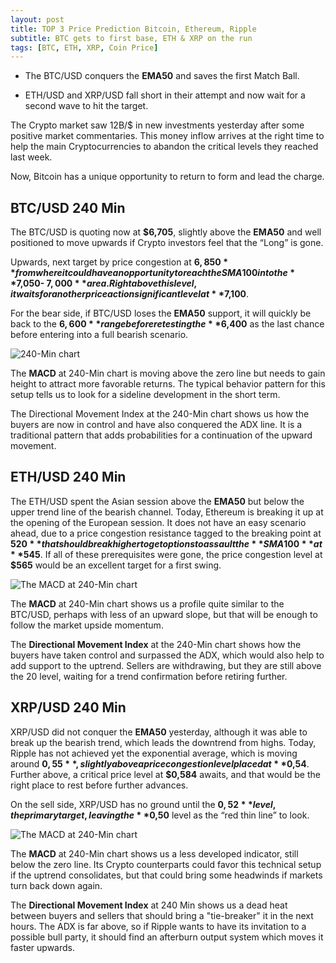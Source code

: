 ```yaml
---
layout: post
title: TOP 3 Price Prediction Bitcoin, Ethereum, Ripple
subtitle: BTC gets to first base, ETH & XRP on the run
tags: [BTC, ETH, XRP, Coin Price]
---
```


- The BTC/USD conquers the **EMA50** and saves the first Match Ball.

- ETH/USD and XRP/USD fall short in their attempt and now wait for a second wave to hit the target.

The Crypto market saw 12B/$ in new investments yesterday after some positive market commentaries. This money inflow arrives at the right time to help the main Cryptocurrencies to abandon the critical levels they reached last week.

Now, Bitcoin has a unique opportunity to return to form and lead the charge.

## BTC/USD 240 Min

The BTC/USD is quoting now at **$6,705**, slightly above the **EMA50** and well positioned to move upwards if Crypto investors feel that the “Long” is gone.

Upwards, next target by price congestion at **$6,850** from where it could have an opportunity to reach the SMA100 into the **$7,050- $7,000** area. Right above this level, it waits for another price action significant level at **$7,100**.

For the bear side, if BTC/USD loses the **EMA50** support, it will quickly be back to the **$6,600** range before retesting the **$6,400** as the last chance before entering into a full bearish scenario.

![240-Min chart ](https://editorial.azureedge.net/miscelaneous/BTC_USD190618-636650004994567582.png)

The **MACD** at 240-Min chart is moving above the zero line but needs to gain height to attract more favorable returns. The typical behavior pattern for this setup tells us to look for a sideline development in the short term.

The Directional Movement Index at the 240-Min chart shows us how the buyers are now in control and have also conquered the ADX line. It is a traditional pattern that adds probabilities for a continuation of the upward movement.

## ETH/USD 240 Min

The ETH/USD spent the Asian session above the **EMA50** but below the upper trend line of the bearish channel. Today, Ethereum is breaking it up at the opening of the European session. It does not have an easy scenario ahead, due to a price congestion resistance tagged to the breaking point at **$520** that should break higher to get options to assault the **SMA100** at **$545**. If all of these prerequisites were gone, the price congestion level at **$565** would be an excellent target for a first swing.

![The MACD at 240-Min chart](https://editorial.azureedge.net/miscelaneous/ETH_USD%20(94)-636650006054275124.png)

The **MACD** at 240-Min chart shows us a profile quite similar to the BTC/USD, perhaps with less of an upward slope, but that will be enough to follow the market upside momentum.

 The **Directional Movement Index** at the 240-Min chart shows how the buyers have taken control and surpassed the ADX, which would also help to add support to the uptrend. Sellers are withdrawing, but they are still above the 20 level, waiting for a trend confirmation before retiring further.

## XRP/USD 240 Min

XRP/USD did not conquer the **EMA50** yesterday, although it was able to break up the bearish trend, which leads the downtrend from highs. Today, Ripple has not achieved yet the exponential average, which is moving around **$0,55**, slightly above a price congestion level placed at **$0,54**. Further above, a critical price level at **$0,584** awaits, and that would be the right place to rest before further advances.

On the sell side, XRP/USD has no ground until the **$0,52** level, the primary target, leaving the **$0,50** level as the “red thin line” to look.

![The MACD at 240-Min chart](https://editorial.azureedge.net/miscelaneous/XRP_USD190818-636650006822412048.png)

The **MACD** at 240-Min chart shows us a less developed indicator, still below the zero line. Its Crypto counterparts could favor this technical setup if the uptrend consolidates, but that could bring some headwinds if markets turn back down again.

The **Directional Movement Index** at 240 Min shows us a dead heat between buyers and sellers that should bring a "tie-breaker" it in the next hours. The ADX is far above, so if Ripple wants to have its invitation to a possible bull party, it should find an afterburn output system which moves it faster upwards.

